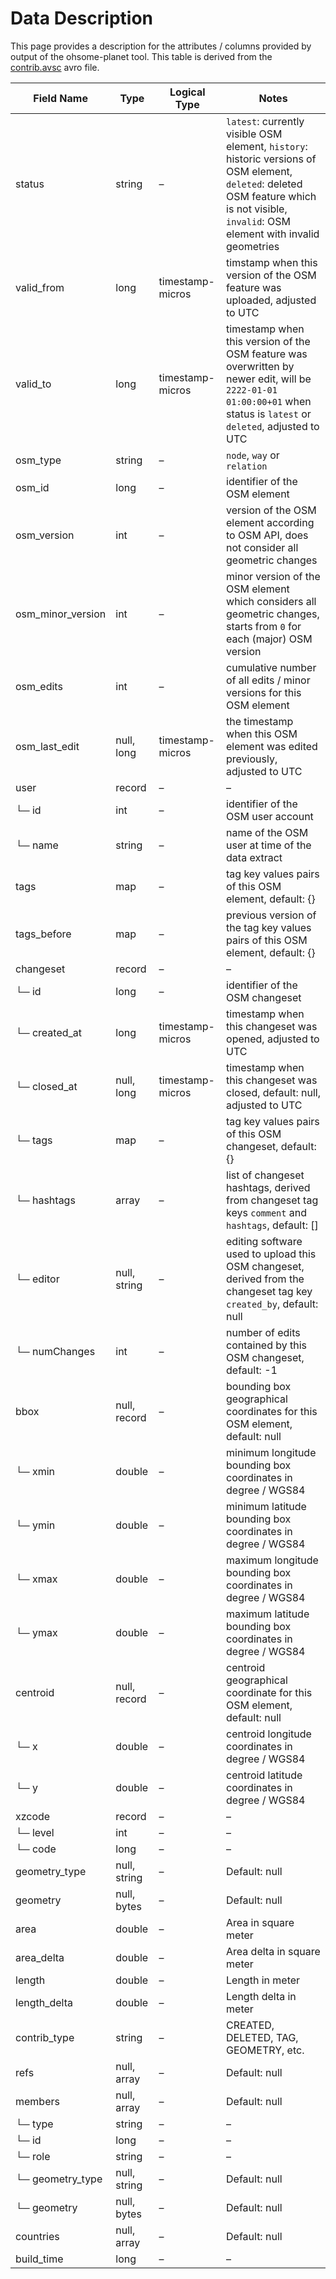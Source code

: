 # Data Description
This page provides a description for the attributes / columns provided by output of the ohsome-planet tool.
This table is derived from the [contrib.avsc](../ohsome-contributions/src/main/resources/avro/contrib.avsc) avro file.

| Field Name         | Type               | Logical Type         | Notes                                                                                                                                                                                     |
|--------------------|--------------------|----------------------|-------------------------------------------------------------------------------------------------------------------------------------------------------------------------------------------|
| status             | string             | –                    | `latest`: currently visible OSM element, `history`: historic versions of OSM element, `deleted`: deleted OSM feature which is not visible, `invalid`: OSM element with invalid geometries |
| valid_from         | long               | timestamp-micros     | timstamp when this version of the OSM feature was uploaded, adjusted to UTC                                                                                                               |
| valid_to           | long               | timestamp-micros     | timestamp when this version of the OSM feature was overwritten by newer edit, will be `2222-01-01 01:00:00+01` when status is `latest` or `deleted`, adjusted to UTC                      |
| osm_type           | string             | –                    | `node`, `way` or `relation`                                                                                                                                                               |
| osm_id             | long               | –                    | identifier of the OSM element                                                                                                                                                             |
| osm_version        | int                | –                    | version of the OSM element according to OSM API, does not consider all geometric changes                                                                                                  |
| osm_minor_version  | int                | –                    | minor version of the OSM element which considers all geometric changes, starts from `0` for each (major) OSM version                                                                      |
| osm_edits          | int                | –                    | cumulative number of all edits / minor versions for this OSM element                                                                                                                      |
| osm_last_edit      | null, long         | timestamp-micros     | the timestamp when this OSM element was edited previously, adjusted to UTC                                                                                                                |
| user               | record             | –                    | –                                                                                                                                                                                         |
| └─ id              | int                | –                    | identifier of the OSM user account                                                                                                                                                        |
| └─ name            | string             | –                    | name of the OSM user at time of the data extract                                                                                                                                          |
| tags               | map<string>        | –                    | tag key values pairs of this OSM element, default: {}                                                                                                                                     |
| tags_before        | map<string>        | –                    | previous version of the tag key values pairs of this OSM element, default: {}                                                                                                             |
| changeset          | record             | –                    | –                                                                                                                                                                                         |
| └─ id              | long               | –                    | identifier of the OSM changeset                                                                                                                                                           |
| └─ created_at      | long               | timestamp-micros     | timestamp when this changeset was opened, adjusted to UTC                                                                                                                                 |
| └─ closed_at       | null, long         | timestamp-micros     | timestamp when this changeset was closed, default: null, adjusted to UTC                                                                                                                  |
| └─ tags            | map<string>        | –                    | tag key values pairs of this OSM changeset, default: {}                                                                                                                                   |
| └─ hashtags        | array<string>      | –                    | list of changeset hashtags, derived from changeset tag keys `comment` and `hashtags`, default: []                                                                                         |
| └─ editor          | null, string       | –                    | editing software used to upload this OSM changeset, derived from the changeset tag key `created_by`, default: null                                                                        |
| └─ numChanges      | int                | –                    | number of edits contained by this OSM changeset, default: -1                                                                                                                              |
| bbox               | null, record       | –                    | bounding box geographical coordinates for this OSM element, default: null                                                                                                                 |
| └─ xmin            | double             | –                    | minimum longitude bounding box coordinates in degree / WGS84                                                                                                                              |
| └─ ymin            | double             | –                    | minimum latitude bounding box coordinates in degree / WGS84                                                                                                                               |
| └─ xmax            | double             | –                    | maximum longitude bounding box coordinates in degree / WGS84                                                                                                                              |
| └─ ymax            | double             | –                    | maximum latitude bounding box coordinates in degree / WGS84                                                                                                                               |
| centroid           | null, record       | –                    | centroid geographical coordinate for this OSM element, default: null                                                                                                                      |
| └─ x               | double             | –                    | centroid longitude coordinates in degree / WGS84                                                                                                                                          |
| └─ y               | double             | –                    | centroid latitude coordinates in degree / WGS84                                                                                                                                           |
| xzcode             | record             | –                    | –                                                                                                                                                                                         |
| └─ level           | int                | –                    | –                                                                                                                                                                                         |
| └─ code            | long               | –                    | –                                                                                                                                                                                         |
| geometry_type      | null, string       | –                    | Default: null                                                                                                                                                                             |
| geometry           | null, bytes        | –                    | Default: null                                                                                                                                                                             |
| area               | double             | –                    | Area in square meter                                                                                                                                                                      |
| area_delta         | double             | –                    | Area delta in square meter                                                                                                                                                                |
| length             | double             | –                    | Length in meter                                                                                                                                                                           |
| length_delta       | double             | –                    | Length delta in meter                                                                                                                                                                     |
| contrib_type       | string             | –                    | CREATED, DELETED, TAG, GEOMETRY, etc.                                                                                                                                                     |
| refs               | null, array<long>  | –                    | Default: null                                                                                                                                                                             |
| members            | null, array<record>| –                    | Default: null                                                                                                                                                                             |
| └─ type            | string             | –                    | –                                                                                                                                                                                         |
| └─ id              | long               | –                    | –                                                                                                                                                                                         |
| └─ role            | string             | –                    | –                                                                                                                                                                                         |
| └─ geometry_type   | null, string       | –                    | Default: null                                                                                                                                                                             |
| └─ geometry        | null, bytes        | –                    | Default: null                                                                                                                                                                             |
| countries          | null, array<string>| –                    | Default: null                                                                                                                                                                             |
| build_time         | long               | –                    | –                                                                                                                                                                                         |

